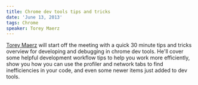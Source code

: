 ```yaml
---
title: Chrome dev tools tips and tricks
date: 'June 13, 2013'
tags: Chrome
speaker: Torey Maerz
---
```




[Torey Maerz](https://twitter.com/toreym) will start off the meeting
with a quick 30 minute tips and tricks overview for developing and
debugging in chrome dev tools. He'll cover some helpful development
workflow tips to help you work more efficiently, show you how you
can use the profiler and network tabs to find inefficiencies in your
code, and even some newer items just added to dev tools.




